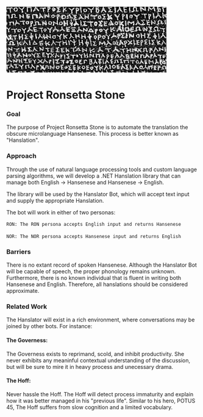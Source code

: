﻿![Project Logo][logo]

[logo]: rosetta.gif

# Project Ronsetta Stone
### Goal
The purpose of Project Ronsetta Stone is to automate the translation the obscure microlanguage Hansenese.  This process is better known as "Hanslation".

### Approach
Through the use of natural language processing tools and custom language parsing algorithms, we will develop a .NET Hanslation library that can manage
both English -> Hansenese and Hansenese -> English.

The library will be used by the Hanslator Bot, which will accept text input and supply the appropriate Hanslation.

The bot will work in either of two personas:

    RON: The RON persona accepts English input and returns Hansenese

    NOR: The NOR persona accepts Hansenese input and returns English

### Barriers
There is no extant record of spoken Hansenese.  Although the Hanslator Bot will be capable of
speech, the proper phonology remains unknown.
Furthermore, there is no known individual that is fluent in writing both Hansenese
and English.  Therefore, all hanslations should be considered approximate.

### Related Work
The Hanslator will exist in a rich environment, where conversations may be joined by other bots.  For instance:

#### The Governess:
The Governess exists to reprimand, scold, and inhibit productivity.  She never exhibits any meaninful contextual
understanding of the discussion, but will be sure to mire it in heavy process and unecessary drama.

#### The Hoff:
Never hassle the Hoff.  The Hoff will detect process immaturity and explain how it was better managed
in his "previous life".  Similar to his hero, POTUS 45, The Hoff suffers from slow cognition and a limited vocabulary.
